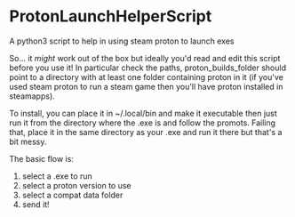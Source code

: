 # ProtonLaunchHelperScript
A python3 script to help in using steam proton to launch exes

So... it *might* work out of the box but ideally you'd read and edit this script before you use it!
In particular check the paths, proton_builds_folder should point to a directory with at least one folder containing proton in it (if you've used steam proton to run a steam game then you'll have proton installed in steamapps).

To install, you can place it in ~/.local/bin and make it executable then just run it from the directory where the .exe is and follow the promots.
Failing that, place it in the same directory as your .exe and run it there but that's a bit messy.

The basic flow is:
1) select a .exe to run
2) select a proton version to use
3) select a compat data folder
4) send it!

